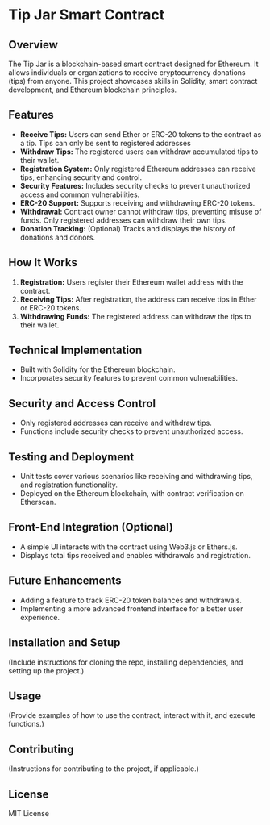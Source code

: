 # Tip Jar Smart Contract

## Overview
The Tip Jar is a blockchain-based smart contract designed for Ethereum. It allows individuals or organizations to receive cryptocurrency donations (tips) from anyone. This project showcases skills in Solidity, smart contract development, and Ethereum blockchain principles.

## Features
- **Receive Tips:** Users can send Ether or ERC-20 tokens to the contract as a tip. Tips can only be sent to registered addresses
- **Withdraw Tips:** The registered users can withdraw accumulated tips to their wallet.
- **Registration System:** Only registered Ethereum addresses can receive tips, enhancing security and control.
- **Security Features:** Includes security checks to prevent unauthorized access and common vulnerabilities.
- **ERC-20 Support:** Supports receiving and withdrawing ERC-20 tokens.
- **Withdrawal:** Contract owner cannot withdraw tips, preventing misuse of funds. Only registered addresses can withdraw their own tips.
- **Donation Tracking:** (Optional) Tracks and displays the history of donations and donors.

## How It Works
1. **Registration:** Users register their Ethereum wallet address with the contract.
2. **Receiving Tips:** After registration, the address can receive tips in Ether or ERC-20 tokens.
3. **Withdrawing Funds:** The registered address can withdraw the tips to their wallet.

## Technical Implementation
- Built with Solidity for the Ethereum blockchain.
- Incorporates security features to prevent common vulnerabilities.

## Security and Access Control
- Only registered addresses can receive and withdraw tips.
- Functions include security checks to prevent unauthorized access.

## Testing and Deployment
- Unit tests cover various scenarios like receiving and withdrawing tips, and registration functionality.
- Deployed on the Ethereum blockchain, with contract verification on Etherscan.

## Front-End Integration (Optional)
- A simple UI interacts with the contract using Web3.js or Ethers.js.
- Displays total tips received and enables withdrawals and registration.

## Future Enhancements
- Adding a feature to track ERC-20 token balances and withdrawals.
- Implementing a more advanced frontend interface for a better user experience.

## Installation and Setup
(Include instructions for cloning the repo, installing dependencies, and setting up the project.)

## Usage
(Provide examples of how to use the contract, interact with it, and execute functions.)

## Contributing
(Instructions for contributing to the project, if applicable.)

## License
MIT License
